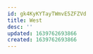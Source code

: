 ```yaml
---
id: gk4KyKYTayTWmvE5ZFZVd
title: West
desc: ''
updated: 1639762693866
created: 1639762693866
---
```


